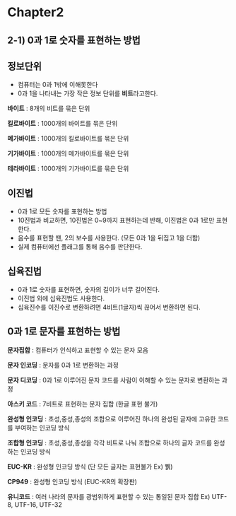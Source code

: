 # Chapter2

## 2-1) 0과 1로 숫자를 표현하는 방법

## 정보단위

- 컴퓨터는 0과 1밖에 이해못한다
- 0과 1을 나타내는 가장 작은 정보 단위를 **비트**라고한다.

**바이트** : 8개의 비트를 묶은 단위

**킬로바이트** : 1000개의 바이트를 묶은 단위

**메가바이트** : 1000개의 킬로바이트를 묶은 단위

**기가바이트** : 1000개의 메가바이트를 묶은 단위

**테라바이트** : 1000개의 기가바이트를 묶은 단위

## 이진법

- 0과 1로 모든 숫자를 표현하는 방법
- 10진법과 비교하면, 10진법은 0~9까지 표현하는데 반해, 이진법은 0과 1로만 표현한다.
- 음수를 표현할 땐, 2의 보수를 사용한다. (모든 0과 1을 뒤집고 1을 더함)
- 실제 컴퓨터에선 플래그를 통해 음수를 판단한다.

## 십육진법

- 0과 1로 숫자를 표현하면, 숫자의 길이가 너무 길어진다.
- 이진법 외에 십육진법도 사용한다.
- 십육진수를 이진수로 변환하려면 4비트(1글자)씩 끊어서 변환하면 된다.

## 0과 1로 문자를 표현하는 방법

**문자집합** : 컴퓨터가 인식하고 표현할 수 있는 문자 모음

**문자 인코딩** : 문자를 0과 1로 변환하는 과정

**문자 디코딩** : 0과 1로 이루어진 문자 코드를 사람이 이해할 수 있는 문자로 변환하는 과정

**아스키 코드** : 7비트로 표현하는 문자 집합 (한글 표현 불가)

**완성형 인코딩** : 초성,중성,종성의 조합으로 이루어진 하나의 완성된 글자에 고유한 코드를 부여하는 인코딩 방식

**조합형 인코딩** : 초성,중성,종성을 각각 비트로 나눠 조합으로 하나의 글자 코드를 완성하는 인코딩 방식

**EUC-KR** : 완성형 인코딩 방식 (단 모든 글자는 표현불가 Ex) 쀍)

**CP949** : 완성형 인코딩 방식 (EUC-KR의 확장판)

**유니코드** : 여러 나라의 문자를 광범위하게 표현할 수 있는 통일된 문자 집합 Ex) UTF-8, UTF-16, UTF-32